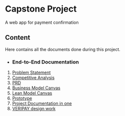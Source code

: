 # Capstone Project 
A web app for payment confirmation

## Content
Here contains all the documents done during this project.

* ### End-to-End Documentation

1. [Problem Statement](https://github.com/JoyOlogun/Projects/blob/main/PROBLEM%20STATEMENT%20FOR%20VERIPAY%20APP.pdf)
2. [Competitive Analysis](https://github.com/JoyOlogun/Projects/blob/main/VERIPAY%20competitive%20analysis.docx)
3. [PRD](https://github.com/JoyOlogun/Projects/blob/main/VERIPAY%20PRD.docx)
4. [Business Model Canvas](https://github.com/JoyOlogun/Projects/blob/main/VERIPAY%20Business%20Model%20Canvas.pdf)
5. [Lean Model Canvas](https://github.com/JoyOlogun/Projects/blob/main/VERIPAY%20Lean%20Model%20Canvas.pdf)
6. [Prototype](https://github.com/JoyOlogun/Projects/blob/main/VERIPAY%20prototype%20illustration%20video.mp4)
7. [Project Documentation in one](https://github.com/JoyOlogun/Projects/blob/main/Project%20Documentation.pdf)
8. [VERIPAY design work](https://github.com/JoyOlogun/Projects/blob/main/Link%20to%20the%20VERIPAY%20design%20work.pdf)
